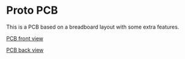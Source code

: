 # Proto PCB

This is a PCB based on a breadboard layout with some extra features.

[PCB front view](pcb-front.jpg)

[PCB back view](pcb-back.jpg)